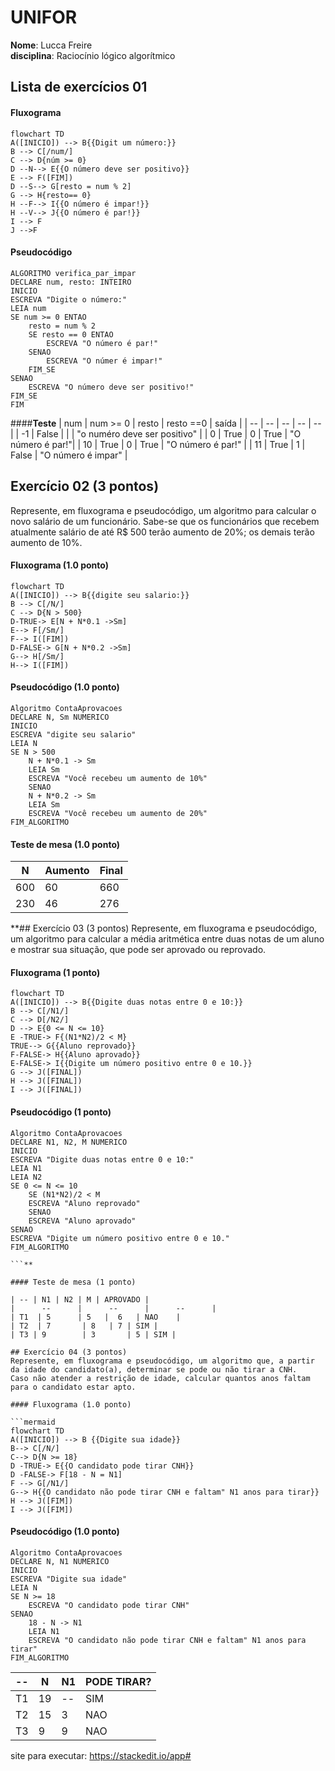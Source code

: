 # UNIFOR
**Nome**: Lucca Freire <br>
**disciplina**: Raciocínio lógico algorítmico

## Lista de exercícios 01

#### Fluxograma


```mermaid
flowchart TD
A([INICIO]) --> B{{Digit um número:}}	
B --> C[/num/]
C --> D{núm >= 0}
D --N--> E{{O número deve ser positivo}}
E --> F([FIM])
D --S--> G[resto = num % 2]
G --> H{resto== 0}
H --F--> I{{O número é impar!}}
H --V--> J{{O número é par!}}
I --> F
J -->F
```
#### **Pseudocódigo**
```
ALGORITMO verifica_par_impar
DECLARE num, resto: INTEIRO
INICIO
ESCREVA "Digite o número:"
LEIA num
SE num >= 0 ENTAO
	resto = num % 2
	SE resto == 0 ENTAO
		ESCREVA "O número é par!"
	SENAO 
		ESCREVA "O númer é impar!"
	FIM_SE
SENAO
	ESCREVA "O número deve ser positivo!"
FIM_SE
FIM
```

####**Teste**
| num | num  >= 0 | resto | resto ==0 | saída |
| -- | -- | -- | -- | -- |
| -1 | False | | | "o numéro deve ser positivo" |
| 0 | True | 0 | True | "O número é par!"|
| 10 | True | 0 | True | "O número é  par!" |
| 11 | True | 1 | False | "O número é impar" |

## Exercício 02 (3 pontos)
Represente, em fluxograma e pseudocódigo, um algoritmo para calcular o novo salário de um funcionário. 
Sabe-se que os funcionários que recebem atualmente salário de até R$ 500 terão aumento de 20%; os demais terão aumento de 10%.

#### Fluxograma (1.0 ponto)

```mermaid
flowchart TD
A([INICIO]) --> B{{digite seu salario:}}
B --> C[/N/]
C --> D{N > 500}
D-TRUE-> E[N + N*0.1 ->Sm]
E--> F[/Sm/]
F--> I([FIM])
D-FALSE-> G[N + N*0.2 ->Sm]
G--> H[/Sm/]
H--> I([FIM])

```

#### Pseudocódigo (1.0 ponto)

```
Algoritmo ContaAprovacoes
DECLARE N, Sm NUMERICO
INICIO
ESCREVA "digite seu salario"
LEIA N
SE N > 500
	N + N*0.1 -> Sm
	LEIA Sm
	ESCREVA "Você recebeu um aumento de 10%"
	SENAO
	N + N*0.2 -> Sm
	LEIA Sm
	ESCREVA	"Você recebeu um aumento de 20%"	
FIM_ALGORITMO
```

#### Teste de mesa (1.0 ponto)

| N | Aumento | Final | 
|      --      |      --      |      --      | 
|  600   | 60   |  660  |
| 230  |  46     | 276       | 

**## Exercício 03 (3 pontos)
Represente, em fluxograma e pseudocódigo, um algoritmo para calcular a média aritmética entre duas notas de um aluno e mostrar sua situação, que pode ser aprovado ou reprovado.

#### Fluxograma (1 ponto)

```mermaid
flowchart TD
A([INICIO]) --> B{{Digite duas notas entre 0 e 10:}}
B --> C[/N1/]
C --> D[/N2/]
D --> E{0 <= N <= 10}
E -TRUE-> F{(N1*N2)/2 < M}
TRUE--> G{{Aluno reprovado}}
F-FALSE-> H{{Aluno aprovado}}
E-FALSE-> I{{Digite um número positivo entre 0 e 10.}}
G --> J([FINAL])
H --> J([FINAL])
I --> J([FINAL])
```

#### Pseudocódigo (1 ponto)

```
Algoritmo ContaAprovacoes
DECLARE N1, N2, M NUMERICO
INICIO
ESCREVA "Digite duas notas entre 0 e 10:"
LEIA N1
LEIA N2
SE 0 <= N <= 10
	SE (N1*N2)/2 < M
	ESCREVA "Aluno reprovado"
	SENAO
	ESCREVA "Aluno aprovado"
SENAO
ESCREVA "Digite um número positivo entre 0 e 10."
FIM_ALGORITMO

```**

#### Teste de mesa (1 ponto)

| -- | N1 | N2 | M | APROVADO | 
|      --      |      --      |      --      |   
| T1  | 5      | 5   |  6   | NAO    |
| T2  | 7       | 8   | 7 | SIM |
| T3 | 9        | 3       | 5 | SIM |

## Exercício 04 (3 pontos)
Represente, em fluxograma e pseudocódigo, um algoritmo que, a partir da idade do candidato(a), determinar se pode ou não tirar a CNH. 
Caso não atender a restrição de idade, calcular quantos anos faltam para o candidato estar apto.

#### Fluxograma (1.0 ponto)

```mermaid
flowchart TD
A([INICIO]) --> B {{Digite sua idade}}
B--> C[/N/]
C--> D{N >= 18}
D -TRUE-> E{{O candidato pode tirar CNH}}
D -FALSE-> F[18 - N = N1]
F --> G[/N1/]
G--> H{{O candidato não pode tirar CNH e faltam" N1 anos para tirar}}
H --> J([FIM])
I --> J([FIM])
```

#### Pseudocódigo (1.0 ponto)

```
Algoritmo ContaAprovacoes
DECLARE N, N1 NUMERICO
INICIO
ESCREVA "Digite sua idade"
LEIA N
SE N >= 18
	ESCREVA "O candidato pode tirar CNH"
SENAO
	18 - N -> N1
	LEIA N1
	ESCREVA "O candidato não pode tirar CNH e faltam" N1 anos para tirar"
FIM_ALGORITMO
```

| -- | N | N1 | PODE TIRAR? |
|      --      |      --      |      --      |        --      |     
| T1  | 19      | --  |  SIM   |  
| T2  | 15       | 3  | NAO | 
| T3 | 9        | 9    | NAO |




site para executar: https://stackedit.io/app#
